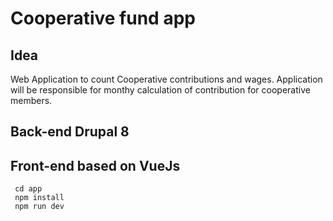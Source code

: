# Cooperative fund app

## Idea
Web Application to count Cooperative contributions and wages. Application will be responsible for monthy calculation of contribution for cooperative members.


## Back-end Drupal 8


## Front-end based on VueJs

     cd app
     npm install
     npm run dev
     

